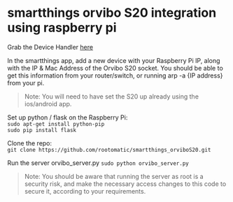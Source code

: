 # smartthings orvibo S20 integration using raspberry pi


Grab the Device Handler [here](https://github.com/rootomatic/SmartThingsPublic/blob/master/devicetypes/rootomatic/orvibo-s20-switch.src/orvibo-s20-switch.groovy)  

In the smartthings app, add a new device with your Raspberry Pi IP, along with the IP & Mac Address of the Orvibo S20 socket. You should be able to get this information from your router/switch, or running arp -a {IP address} from your pi.

>Note: You will need to have set the S20 up already using the ios/android app.

Set up python / flask on the Raspberry Pi:  
`sudo apt-get install python-pip`    
`sudo pip install flask`    

Clone the repo:  
`git clone https://github.com/rootomatic/smartthings_orviboS20.git`    

Run the server orvibo_server.py 
`sudo python orvibo_server.py`

>Note: You should be aware that running the server as root is a security risk, and make the necessary access changes to this code to secure it, according to your requirements.
